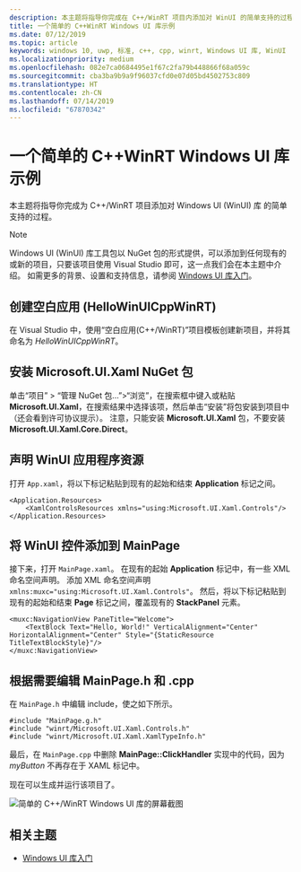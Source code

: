 ```yaml
---
description: 本主题将指导你完成在 C++/WinRT 项目内添加对 WinUI 的简单支持的过程。
title: 一个简单的 C++WinRT Windows UI 库示例
ms.date: 07/12/2019
ms.topic: article
keywords: windows 10, uwp, 标准, c++, cpp, winrt, Windows UI 库, WinUI
ms.localizationpriority: medium
ms.openlocfilehash: 082e7ca0684495e1f67c2fa79b448866f68a059c
ms.sourcegitcommit: cba3ba9b9a9f96037cfd0e07d05bd4502753c809
ms.translationtype: HT
ms.contentlocale: zh-CN
ms.lasthandoff: 07/14/2019
ms.locfileid: "67870342"
---
```

# <a name="a-simple-cwinrt-windows-ui-library-example"></a>一个简单的 C++WinRT Windows UI 库示例

本主题将指导你完成为 C++/WinRT 项目添加对 Windows UI (WinUI) 库 的简单支持的过程。

> [!NOTE]
> Windows UI (WinUI) 库工具包以 NuGet 包的形式提供，可以添加到任何现有的或新的项目，只要该项目使用 Visual Studio 即可，这一点我们会在本主题中介绍。 如需更多的背景、设置和支持信息，请参阅 [Windows UI 库入门](/uwp/toolkits/winui/getting-started)。

## <a name="create-a-blank-app-hellowinuicppwinrt"></a>创建空白应用 (HelloWinUICppWinRT)

在 Visual Studio 中，使用“空白应用(C++/WinRT)”项目模板创建新项目，并将其命名为 *HelloWinUICppWinRT*。 

## <a name="install-the-microsoftuixaml-nuget-package"></a>安装 Microsoft.UI.Xaml NuGet 包

单击“项目”  \>  “管理 NuGet 包...”\>“浏览”，在搜索框中键入或粘贴 **Microsoft.UI.Xaml**，在搜索结果中选择该项，然后单击“安装”将包安装到项目中（还会看到许可协议提示）。   注意，只能安装 **Microsoft.UI.Xaml** 包，不要安装 **Microsoft.UI.Xaml.Core.Direct**。

## <a name="declare-winui-application-resources"></a>声明 WinUI 应用程序资源

打开 `App.xaml`，将以下标记粘贴到现有的起始和结束 **Application** 标记之间。

```xaml
<Application.Resources>
    <XamlControlsResources xmlns="using:Microsoft.UI.Xaml.Controls"/>
</Application.Resources>
```

## <a name="add-a-winui-control-to-mainpage"></a>将 WinUI 控件添加到 MainPage

接下来，打开 `MainPage.xaml`。 在现有的起始 **Application** 标记中，有一些 XML 命名空间声明。 添加 XML 命名空间声明 `xmlns:muxc="using:Microsoft.UI.Xaml.Controls"`。 然后，将以下标记粘贴到现有的起始和结束 **Page** 标记之间，覆盖现有的 **StackPanel** 元素。

```xaml
<muxc:NavigationView PaneTitle="Welcome">
    <TextBlock Text="Hello, World!" VerticalAlignment="Center" HorizontalAlignment="Center" Style="{StaticResource TitleTextBlockStyle}"/>
</muxc:NavigationView>
```

## <a name="edit-mainpageh-and-cpp-as-necessary"></a>根据需要编辑 MainPage.h 和 .cpp

在 `MainPage.h` 中编辑 include，使之如下所示。

```cppwinrt
#include "MainPage.g.h"
#include "winrt/Microsoft.UI.Xaml.Controls.h"
#include "winrt/Microsoft.UI.Xaml.XamlTypeInfo.h"
```

最后，在 `MainPage.cpp` 中删除 **MainPage::ClickHandler** 实现中的代码，因为 *myButton* 不再存在于 XAML 标记中。

现在可以生成并运行该项目了。

![简单的 C++/WinRT Windows UI 库的屏幕截图](images/winui.png)

## <a name="related-topics"></a>相关主题
* [Windows UI 库入门](/uwp/toolkits/winui/getting-started)